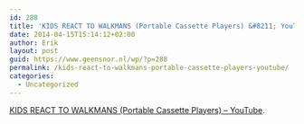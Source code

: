 ```yaml
---
id: 288
title: 'KIDS REACT TO WALKMANS (Portable Cassette Players) &#8211; YouTube'
date: 2014-04-15T15:14:12+02:00
author: Erik
layout: post
guid: https://www.geensnor.nl/wp/?p=288
permalink: /kids-react-to-walkmans-portable-cassette-players-youtube/
categories:
  - Uncategorized
---
```

[KIDS REACT TO WALKMANS (Portable Cassette Players) &#8211; YouTube](https://www.youtube.com/watch?v=Uk_vV-JRZ6E&feature=youtu.be).